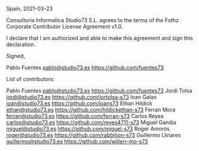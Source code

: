 Spain, 2021-03-23

Consultoria Informatica Studio73 S.L. agrees to the terms of the Fothz Corporate Contributor License
Agreement v1.0.

I declare that I am authorized and able to make this agreement and sign this
declaration.

Signed,

Pablo Fuentes pablo@studio73.es https://github.com/fuentes73

List of contributors:

Pablo Fuentes pablo@studio73.es https://github.com/fuentes73
Jordi Tolsa jordi@studio73.es https://github.com/jortolsa-s73
Ioan Galan ioan@studio73.es https://github.com/ioans73
Ethan Hildick ethan@studio73.es https://github.com/hildickethan-s73
Ferran Mora ferran@studio73.es https://github.com/ferran-s73
Carlos Reyes carlos@studio73.es https://github.com/reyes4711-s73
Miguel Gandia miguel@studio73.es https://github.com/miguel-s73
Roger Amorós roger@studio73.es https://github.com/rabbitjon-s73
Guillermo Llinares guillermo@studio73.es https://github.com/willerr-mo-s73

